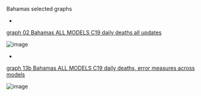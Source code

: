 Bahamas selected graphs

*

[graph 02 Bahamas ALL MODELS C19 daily deaths all updates](https://github.com/pourmalek/CovidLongitudinal/blob/main/output/countries/Bahamas/graph%2002%20Bahamas%20ALL%20MODELS%20C19%20daily%20deaths%20all%20updates.pdf)

![image](https://github.com/pourmalek/CovidLongitudinal/assets/30849720/3f200958-1b2b-4cf0-aa12-61dde707f291)

*

[graph 13b Bahamas ALL MODELS C19 daily deaths, error measures across models](https://github.com/pourmalek/CovidLongitudinal/blob/main/output/countries/Bahamas/graph%2013b%20Bahamas%20ALL%20MODELS%20C19%20daily%20deaths%2C%20error%20measures%20across%20models.pdf)

![image](https://github.com/pourmalek/CovidLongitudinal/assets/30849720/bdbe22d1-44d7-4b32-baa7-9b825792e18c)


